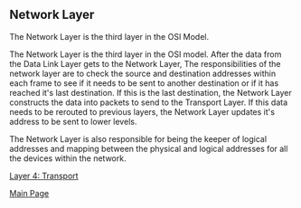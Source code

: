 ## Network Layer

The Network Layer is the third layer in the OSI Model. 

The Network Layer is the third layer in the OSI model. After the data from the Data Link Layer gets to the Network Layer, The responsibilities of the network layer are to check the source and destination addresses within each frame to see if it needs to be sent to another destination or if it has reached it's last destination. If this is the last destination, the Network Layer constructs the data into packets to send to the Transport Layer. If this data needs to be rerouted to previous layers, the Network Layer updates it's address to be sent to lower levels.

The Network Layer is also responsible for being the  keeper of logical addresses and mapping between the physical and logical addresses for all the devices within the network. 

[Layer 4: Transport](https://github.com/HaileyJessee/FinalProject-OSI/blob/main/TransportLayer.md)

[Main Page](https://github.com/HaileyJessee/FinalProject-OSI)
